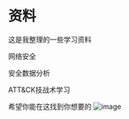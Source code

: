 # 资料
这是我整理的一些学习资料

网络安全

安全数据分析

ATT&CK技战术学习

希望你能在这找到你想要的
![image](https://github.com/boypengcom/Learning-materials/blob/master/image/image.jpg)
